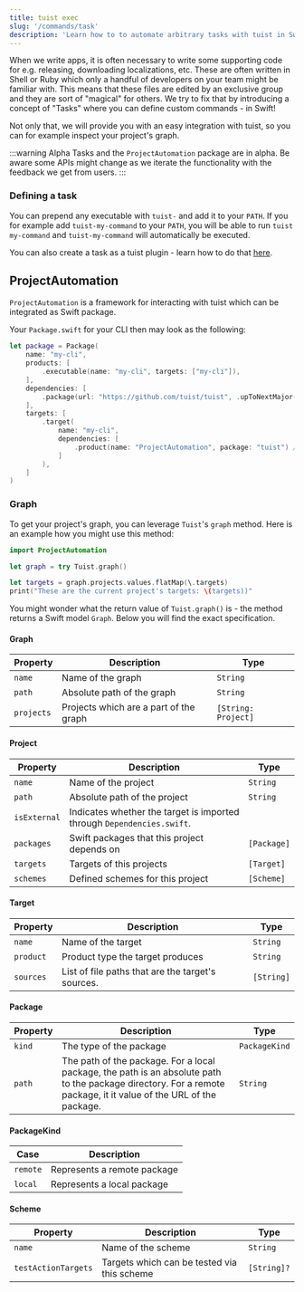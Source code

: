 ```yaml
---
title: tuist exec
slug: '/commands/task'
description: 'Learn how to to automate arbitrary tasks with tuist in Swift.'
---
```


When we write apps, it is often necessary to write some supporting code for e.g. releasing, downloading localizations, etc.
These are often written in Shell or Ruby which only a handful of developers on your team might be familiar with.
This means that these files are edited by an exclusive group and they are sort of "magical" for others.
We try to fix that by introducing a concept of "Tasks" where you can define custom commands - in Swift!

Not only that, we will provide you with an easy integration with tuist, so you can for example inspect your project's graph.

:::warning Alpha
Tasks and the `ProjectAutomation` package are in alpha.
Be aware some APIs might change as we iterate the functionality with the feedback we get from users.
:::

### Defining a task

You can prepend any executable with `tuist-` and add it to your `PATH`. If you for example add `tuist-my-command` to your `PATH`, you will be able to run `tuist my-command` and `tuist-my-command` will automatically be executed.

You can also create a task as a tuist plugin - learn how to do that [here](/plugins/creating-plugins#Tasks).

## ProjectAutomation

`ProjectAutomation` is a framework for interacting with tuist which can be integrated as Swift package.

Your `Package.swift` for your CLI then may look as the following:
```swift
let package = Package(
    name: "my-cli",
    products: [
        .executable(name: "my-cli", targets: ["my-cli"]),
    ],
    dependencies: [
        .package(url: "https://github.com/tuist/tuist", .upToNextMajor(from: "x.y.z")), // Add tuist as a package
    ],
    targets: [
        .target(
            name: "my-cli",
            dependencies: [
                .product(name: "ProjectAutomation", package: "tuist") // Integrate ProjectAutomation framework
            ]
        ),
    ]
)
```

### Graph

To get your project's graph, you can leverage `Tuist`'s `graph` method. Here is an example how you might use this method:

```swift
import ProjectAutomation

let graph = try Tuist.graph()

let targets = graph.projects.values.flatMap(\.targets)
print("These are the current project's targets: \(targets))"
```

You might wonder what the return value of `Tuist.graph()` is - the method returns a Swift model `Graph`. Below you will find the exact specification.

#### Graph

| Property       | Description                                                   | Type    |
| ---------- | ------------------------------------------------------------- | ------- |
| `name`| Name of the graph | `String` |
| `path` | Absolute path of the graph | `String` |
| `projects` | Projects which are a part of the graph | `[String: Project]` |

#### Project

| Property       | Description                                                   | Type    |
| ---------- | ------------------------------------------------------------- | ------- |
| `name`| Name of the project | `String` |
| `path` | Absolute path of the project | `String` |
| `isExternal` | Indicates whether the target is imported through `Dependencies.swift`. | | `Bool` |
| `packages` | Swift packages that this project depends on | `[Package]` |
| `targets` | Targets of this projects | `[Target]` |
| `schemes` | Defined schemes for this project | `[Scheme]` |

#### Target

| Property       | Description                                                   | Type    |
| ---------- | ------------------------------------------------------------- | ------- |
| `name`| Name of the target | `String` |
| `product` | Product type the target produces | `String` |
| `sources` | List of file paths that are the target's sources. | `[String]` |

#### Package

| Property       | Description                                                   | Type    |
| ---------- | ------------------------------------------------------------- | ------- |
| `kind`| The type of the package | `PackageKind` |
| `path` | The path of the package. For a local package, the path is an absolute path to the package directory. For a remote package, it it value of the URL of the package. | `String` |

#### PackageKind

| Case       | Description                                                   |
| ---------- | ------------------------------------------------------------- |
| `remote` | Represents a remote package
| `local` | Represents a local package |


#### Scheme

| Property       | Description                                                   | Type    |
| ---------- | ------------------------------------------------------------- | ------- |
| `name` | Name of the scheme | `String` |
| `testActionTargets` | Targets which can be tested via this scheme | `[String]?`
